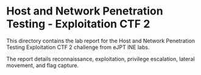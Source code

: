 # Host and Network Penetration Testing - Exploitation CTF 2

This directory contains the lab report for the Host and Network Penetration Testing Exploitation CTF 2 challenge from eJPT INE labs.

The report details reconnaissance, exploitation, privilege escalation, lateral movement, and flag capture.

